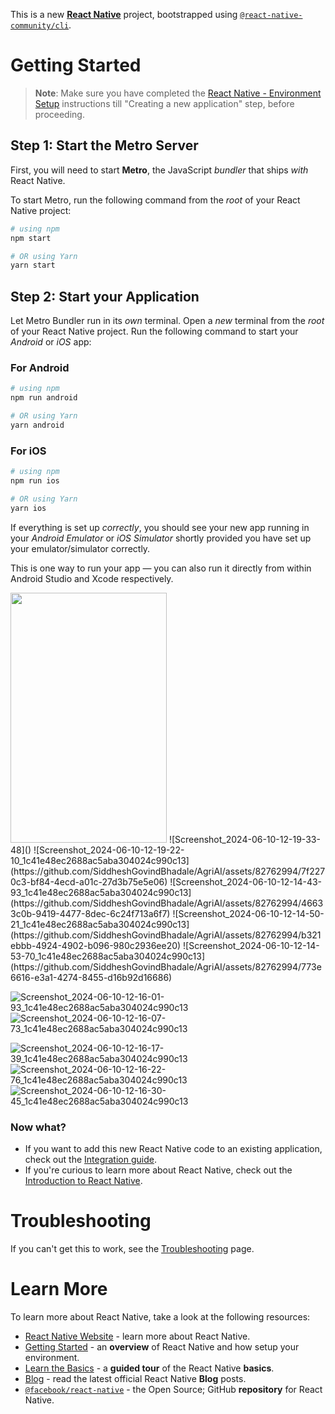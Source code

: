 This is a new [**React Native**](https://reactnative.dev) project, bootstrapped using [`@react-native-community/cli`](https://github.com/react-native-community/cli).

# Getting Started

>**Note**: Make sure you have completed the [React Native - Environment Setup](https://reactnative.dev/docs/environment-setup) instructions till "Creating a new application" step, before proceeding.

## Step 1: Start the Metro Server

First, you will need to start **Metro**, the JavaScript _bundler_ that ships _with_ React Native.

To start Metro, run the following command from the _root_ of your React Native project:

```bash
# using npm
npm start

# OR using Yarn
yarn start
```

## Step 2: Start your Application

Let Metro Bundler run in its _own_ terminal. Open a _new_ terminal from the _root_ of your React Native project. Run the following command to start your _Android_ or _iOS_ app:

### For Android

```bash
# using npm
npm run android

# OR using Yarn
yarn android
```

### For iOS

```bash
# using npm
npm run ios

# OR using Yarn
yarn ios
```

If everything is set up _correctly_, you should see your new app running in your _Android Emulator_ or _iOS Simulator_ shortly provided you have set up your emulator/simulator correctly.

This is one way to run your app — you can also run it directly from within Android Studio and Xcode respectively.


<img src="https://github.com/SiddheshGovindBhadale/AgriAI/assets/82762994/ddf9905a-5e61-42aa-b6a7-b173da4e977d" width=250 height=400>
<!-- <img src="Assets/icon.png" width=250 height=200> -->
![Screenshot_2024-06-10-12-19-33-48]()
![Screenshot_2024-06-10-12-19-22-10_1c41e48ec2688ac5aba304024c990c13](https://github.com/SiddheshGovindBhadale/AgriAI/assets/82762994/7f2270c3-bf84-4ecd-a01c-27d3b75e5e06)
![Screenshot_2024-06-10-12-14-43-93_1c41e48ec2688ac5aba304024c990c13](https://github.com/SiddheshGovindBhadale/AgriAI/assets/82762994/46633c0b-9419-4477-8dec-6c24f713a6f7)
![Screenshot_2024-06-10-12-14-50-21_1c41e48ec2688ac5aba304024c990c13](https://github.com/SiddheshGovindBhadale/AgriAI/assets/82762994/b321ebbb-4924-4902-b096-980c2936ee20)
![Screenshot_2024-06-10-12-14-53-70_1c41e48ec2688ac5aba304024c990c13](https://github.com/SiddheshGovindBhadale/AgriAI/assets/82762994/773e6616-e3a1-4274-8455-d16b92d16686)

![Screenshot_2024-06-10-12-16-01-93_1c41e48ec2688ac5aba304024c990c13](https://github.com/SiddheshGovindBhadale/AgriAI/assets/82762994/85768bdf-fe56-4bba-8157-741ad8973592)
![Screenshot_2024-06-10-12-16-07-73_1c41e48ec2688ac5aba304024c990c13](https://github.com/SiddheshGovindBhadale/AgriAI/assets/82762994/2717918d-c457-4da5-b468-09cee34335f3)

![Screenshot_2024-06-10-12-16-17-39_1c41e48ec2688ac5aba304024c990c13](https://github.com/SiddheshGovindBhadale/AgriAI/assets/82762994/257559cf-e10c-4456-a49f-0e31b7e2ea1c)
![Screenshot_2024-06-10-12-16-22-76_1c41e48ec2688ac5aba304024c990c13](https://github.com/SiddheshGovindBhadale/AgriAI/assets/82762994/600ed6a9-5fd9-456c-ad8f-8b3bc188764b)
![Screenshot_2024-06-10-12-16-30-45_1c41e48ec2688ac5aba304024c990c13](https://github.com/SiddheshGovindBhadale/AgriAI/assets/82762994/461936aa-921c-4902-a6c9-3ed8c5e2749b)


### Now what?

- If you want to add this new React Native code to an existing application, check out the [Integration guide](https://reactnative.dev/docs/integration-with-existing-apps).
- If you're curious to learn more about React Native, check out the [Introduction to React Native](https://reactnative.dev/docs/getting-started).

# Troubleshooting

If you can't get this to work, see the [Troubleshooting](https://reactnative.dev/docs/troubleshooting) page.

# Learn More

To learn more about React Native, take a look at the following resources:

- [React Native Website](https://reactnative.dev) - learn more about React Native.
- [Getting Started](https://reactnative.dev/docs/environment-setup) - an **overview** of React Native and how setup your environment.
- [Learn the Basics](https://reactnative.dev/docs/getting-started) - a **guided tour** of the React Native **basics**.
- [Blog](https://reactnative.dev/blog) - read the latest official React Native **Blog** posts.
- [`@facebook/react-native`](https://github.com/facebook/react-native) - the Open Source; GitHub **repository** for React Native.
